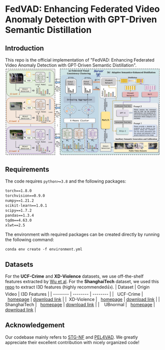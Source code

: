 # FedVAD: Enhancing Federated Video Anomaly Detection with GPT-Driven Semantic Distillation
## Introduction
This repo is the official implementation of "FedVAD: Enhancing Federated Video Anomaly Detection with GPT-Driven Semantic Distillation". 
![image](https://github.com/Eurekaer/FedVAD/blob/main/other/framework.jpg)
## Requirements
The code requires ```python>=3.8``` and the following packages:
```
torch==1.8.0
torchvision==0.9.0
numpy==1.21.2
scikit-learn==1.0.1
scipy==1.7.2
pandas==1.3.4
tqdm==4.63.0
xlwt==2.5
```
The environment with required packages can be created directly by running the following command:
```
conda env create -f environment.yml
```

## Datasets
For the **UCF-Crime** and **XD-Violence** datasets, we use off-the-shelf features extracted by [Wu et al](https://github.com/Roc-Ng). For the **ShanghaiTech** dataset, we used this [repo](https://github.com/v-iashin/video_features) to extract I3D features (highly recommended:+1:).
| Dataset     | Origin Video   | I3D Features  |
| -------- | -------- | -------- |
| &nbsp;&nbsp;UCF-Crime | &nbsp;&nbsp;[homepage](https://www.crcv.ucf.edu/projects/real-world/) | [download link](https://stuxidianeducn-my.sharepoint.com/:f:/g/personal/pengwu_stu_xidian_edu_cn/EvYcZ5rQZClGs_no2g-B0jcB4ynsonVQIreHIojNnUmPyA?e=xNrGxc) |
| &nbsp;XD-Violence | &nbsp;&nbsp;[homepage](https://roc-ng.github.io/XD-Violence/) | [download link](https://roc-ng.github.io/XD-Violence/) |
| ShanghaiTech | &nbsp;&nbsp;[homepage](https://svip-lab.github.io/dataset/campus_dataset.html) | [download link](https://drive.google.com/file/d/1kIv502RxQnMer-8HB7zrU_GU7CNPNNDv/view?usp=drive_link) |
| &nbsp;&nbsp;&nbsp;UBnormal | &nbsp;&nbsp;[homepage](https://github.com/lilygeorgescu/ubnormal#download) | [download link](https://drive.google.com/file/d/1KbfdyasribAMbbKoBU1iywAhtoAt9QI0/view]) |

## Acknowledgement
Our codebase mainly refers to [STG-NF](https://github.com/orhir/STG-NF) and [PEL4VAD](https://github.com/yujiangpu20/PEL4VAD). We greatly appreciate their excellent contribution with nicely organized code!
